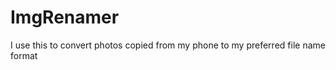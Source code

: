 ImgRenamer
==========

I use this to convert photos copied from my phone to my preferred file name format

